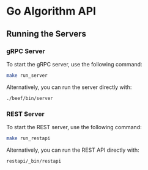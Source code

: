 # Go Algorithm API

## Running the Servers

### gRPC Server

To start the gRPC server, use the following command:

```bash
make run_server
```
Alternatively, you can run the server directly with:
```bash
./beef/bin/server
```

### REST Server

To start the REST server, use the following command:

```bash
make run_restapi
```
Alternatively, you can run the REST API directly with:
```bash
restapi/_bin/restapi
```
